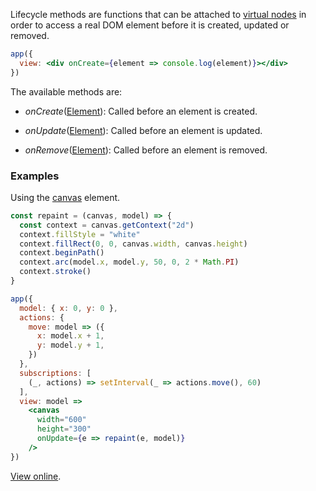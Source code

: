 Lifecycle methods are functions that can be attached to [virtual nodes](hyperapp/hyperapp/wiki/api#h) in order to access a real DOM element before it is created, updated or removed.

```jsx
app({
  view: <div onCreate={element => console.log(element)}></div>
})
```
The available methods are:

* _onCreate_([Element](https://developer.mozilla.org/en-US/docs/Web/API/Element)):  Called before an element is created.

* _onUpdate_([Element](https://developer.mozilla.org/en-US/docs/Web/API/Element)): Called before an element is updated.

* _onRemove_([Element](https://developer.mozilla.org/en-US/docs/Web/API/Element)): Called before an element is removed.

### Examples
Using the [canvas](https://developer.mozilla.org/en-US/docs/Web/API/Canvas_API/Tutorial) element.

```jsx
const repaint = (canvas, model) => {
  const context = canvas.getContext("2d")
  context.fillStyle = "white"
  context.fillRect(0, 0, canvas.width, canvas.height)
  context.beginPath()
  context.arc(model.x, model.y, 50, 0, 2 * Math.PI)
  context.stroke()
}

app({
  model: { x: 0, y: 0 },
  actions: {
    move: model => ({
      x: model.x + 1,
      y: model.y + 1,
    })
  },
  subscriptions: [
    (_, actions) => setInterval(_ => actions.move(), 60)
  ],
  view: model =>
    <canvas
      width="600"
      height="300"
      onUpdate={e => repaint(e, model)}
    />
})
```

[View online](http://codepen.io/jbucaran/pen/MJXMQZ/).